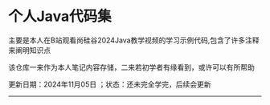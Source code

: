 <h1>个人Java代码集</h1>

<p>主要是本人在B站观看尚硅谷2024Java教学视频的学习示例代码,包含了许多注释来阐明知识点</p>

<p>该仓库一来作为本人笔记内容存储，二来若初学者有缘看到，或许可以有所帮助</p>

<p>更新日期：2024年11月05日 ；状态：还未完全学完，后续会更新</p>

<hr>
